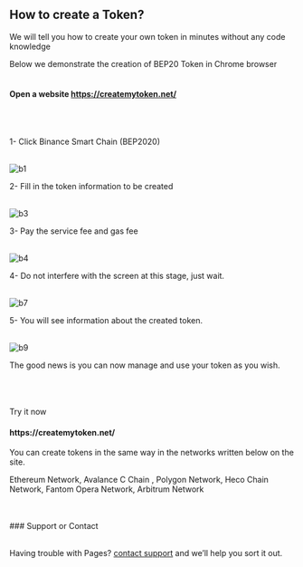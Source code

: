## How to create a Token?


We will tell you how to create your own token in minutes without any code knowledge


Below we demonstrate the creation of BEP20 Token in Chrome browser
<br>
<br>

<h4 id="Open-a-website-https://createmytoken.net/"> Open a website <a href="https://createmytoken.net/" target="_blank">https://createmytoken.net/</a></h4>
<br>
<br>

1- Click  Binance Smart Chain (BEP2020)
<br>
<br>



![b1](https://i.imgur.com/0MvEaAn.png)






2- Fill in the token information to be created
<br>
<br>




![b3](https://i.imgur.com/4fogCnd.png)


3- Pay the service fee and gas fee
<br>
<br>




![b4](https://i.imgur.com/vN0uMDV.png)


4- Do not interfere with the screen at this stage, just wait.
<br>
<br>




![b7](https://i.imgur.com/vN0uMDV.png)


5- You will see information about the created token.
<br>
<br>



![b9](https://i.imgur.com/OnWBB3U.png)




The good news is you can now manage and use your token as you wish.
<br>
<br>




<br>
<br>
Try it now <h4 <a href="https://createmytoken.net/" target="_blank">https://createmytoken.net/</a></h4>


You can create tokens in the same way in the networks written below on the site.


Ethereum Network, Avalance C Chain , Polygon Network, Heco Chain Network, Fantom Opera Network, Arbitrum Network 

<br>
<br>
### Support or Contact
<br>
<br>

Having trouble with Pages?  [contact support](https://createmytoken.net/contact) and we’ll help you sort it out.
